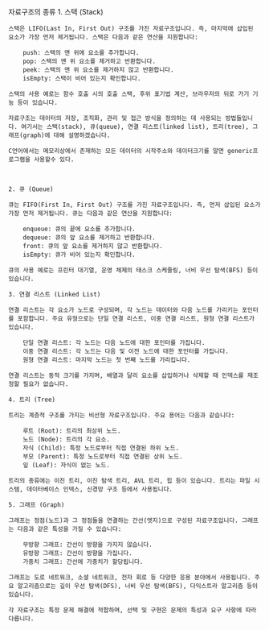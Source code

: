 자료구조의 종류
    1. 스택 (Stack)

    스택은 LIFO(Last In, First Out) 구조를 가진 자료구조입니다. 즉, 마지막에 삽입된 요소가 가장 먼저 제거됩니다. 스택은 다음과 같은 연산을 지원합니다:

        push: 스택의 맨 위에 요소를 추가합니다.
        pop: 스택의 맨 위 요소를 제거하고 반환합니다.
        peek: 스택의 맨 위 요소를 제거하지 않고 반환합니다.
        isEmpty: 스택이 비어 있는지 확인합니다.

    스택의 사용 예로는 함수 호출 시의 호출 스택, 후위 표기법 계산, 브라우저의 뒤로 가기 기능 등이 있습니다.

    자료구조는 데이터의 저장, 조직화, 관리 및 접근 방식을 정의하는 데 사용되는 방법들입니다. 여기서는 스택(stack), 큐(queue), 연결 리스트(linked list), 트리(tree), 그래프(graph)에 대해 설명하겠습니다.

    C언어에서는 메모리상에서 존재하는 모든 데이터의 시작주소와 데이터크기를 알면 generic프로그램을 사용할수 있다.



    2. 큐 (Queue)

    큐는 FIFO(First In, First Out) 구조를 가진 자료구조입니다. 즉, 먼저 삽입된 요소가 가장 먼저 제거됩니다. 큐는 다음과 같은 연산을 지원합니다:

        enqueue: 큐의 끝에 요소를 추가합니다.
        dequeue: 큐의 앞 요소를 제거하고 반환합니다.
        front: 큐의 앞 요소를 제거하지 않고 반환합니다.
        isEmpty: 큐가 비어 있는지 확인합니다.

    큐의 사용 예로는 프린터 대기열, 운영 체제의 태스크 스케줄링, 너비 우선 탐색(BFS) 등이 있습니다.

    3. 연결 리스트 (Linked List)

    연결 리스트는 각 요소가 노드로 구성되며, 각 노드는 데이터와 다음 노드를 가리키는 포인터를 포함합니다. 주요 유형으로는 단일 연결 리스트, 이중 연결 리스트, 원형 연결 리스트가 있습니다.

        단일 연결 리스트: 각 노드는 다음 노드에 대한 포인터를 가집니다.
        이중 연결 리스트: 각 노드는 다음 및 이전 노드에 대한 포인터를 가집니다.
        원형 연결 리스트: 마지막 노드는 첫 번째 노드를 가리킵니다.

    연결 리스트는 동적 크기를 가지며, 배열과 달리 요소를 삽입하거나 삭제할 때 인덱스를 재조정할 필요가 없습니다.

    4. 트리 (Tree)

    트리는 계층적 구조를 가지는 비선형 자료구조입니다. 주요 용어는 다음과 같습니다:

        루트 (Root): 트리의 최상위 노드.
        노드 (Node): 트리의 각 요소.
        자식 (Child): 특정 노드로부터 직접 연결된 하위 노드.
        부모 (Parent): 특정 노드로부터 직접 연결된 상위 노드.
        잎 (Leaf): 자식이 없는 노드.

    트리의 종류에는 이진 트리, 이진 탐색 트리, AVL 트리, 힙 등이 있습니다. 트리는 파일 시스템, 데이터베이스 인덱스, 신경망 구조 등에서 사용됩니다.

    5. 그래프 (Graph)

    그래프는 정점(노드)과 그 정점들을 연결하는 간선(엣지)으로 구성된 자료구조입니다. 그래프는 다음과 같은 특성을 가질 수 있습니다:

        무방향 그래프: 간선이 방향을 가지지 않습니다.
        유방향 그래프: 간선이 방향을 가집니다.
        가중치 그래프: 간선에 가중치가 할당됩니다.

    그래프는 도로 네트워크, 소셜 네트워크, 전자 회로 등 다양한 응용 분야에서 사용됩니다. 주요 알고리즘으로는 깊이 우선 탐색(DFS), 너비 우선 탐색(BFS), 다익스트라 알고리즘 등이 있습니다.

    각 자료구조는 특정 문제 해결에 적합하며, 선택 및 구현은 문제의 특성과 요구 사항에 따라 다릅니다.




